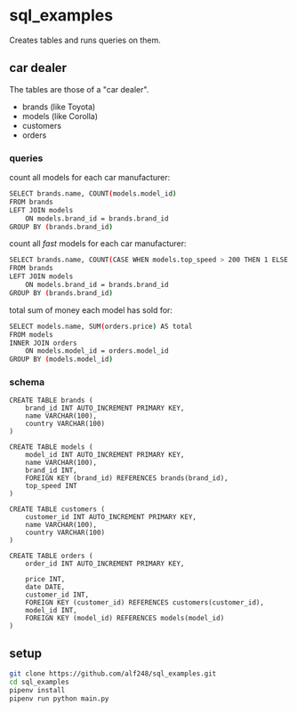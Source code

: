 ﻿# sql_examples
Creates tables and runs queries on them.

## car dealer
The tables are those of a "car dealer".
- brands (like Toyota)
- models (like Corolla)
- customers
- orders

### queries

count all models for each car manufacturer:
```sh
SELECT brands.name, COUNT(models.model_id)
FROM brands
LEFT JOIN models
    ON models.brand_id = brands.brand_id
GROUP BY (brands.brand_id)
```

count all *fast* models for each car manufacturer:
```sh
SELECT brands.name, COUNT(CASE WHEN models.top_speed > 200 THEN 1 ELSE NULL END) AS count, MAX(models.top_speed) AS max
FROM brands
LEFT JOIN models
    ON models.brand_id = brands.brand_id
GROUP BY (brands.brand_id)
```

total sum of money each model has sold for:
```sh
SELECT models.name, SUM(orders.price) AS total
FROM models
INNER JOIN orders
    ON models.model_id = orders.model_id
GROUP BY (models.model_id)
```

### schema

    CREATE TABLE brands (
        brand_id INT AUTO_INCREMENT PRIMARY KEY,
        name VARCHAR(100),
        country VARCHAR(100)
    )

    CREATE TABLE models (
        model_id INT AUTO_INCREMENT PRIMARY KEY,
        name VARCHAR(100),
        brand_id INT,
        FOREIGN KEY (brand_id) REFERENCES brands(brand_id),
        top_speed INT
    )

    CREATE TABLE customers (
        customer_id INT AUTO_INCREMENT PRIMARY KEY,
        name VARCHAR(100),
        country VARCHAR(100)
    )

    CREATE TABLE orders (
        order_id INT AUTO_INCREMENT PRIMARY KEY,
        
        price INT,
        date DATE,
        customer_id INT,
        FOREIGN KEY (customer_id) REFERENCES customers(customer_id),
        model_id INT,
        FOREIGN KEY (model_id) REFERENCES models(model_id)
    )

## setup
```sh
git clone https://github.com/alf248/sql_examples.git
cd sql_examples
pipenv install
pipenv run python main.py
```
